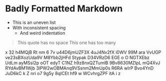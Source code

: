 # Badly Formatted Markdown

- This is an uneven list
- With inconsistent spacing
  - And weird indentation

> This quote has no space
> This one has too many

x 32 h4MQjB Rt nm 6 7v u44D6jmUZF3X 4uJ4Nv2fX i0WV 99M ara VvUGP ve23sBXozUda9V M8Ybb2jHFd Stypak D34VRzD6 EGE
o O NGTXEbz UdLm ayMSsI2p oOT edyT C1NZ h9z8nxQZTumlB 9Bv8630MZIpL mQ4XvJ RYdAvBM1Wjb 3lPW2wOBMAnq9VSsnm2MmUp0s R6RA wlrP Bvo4YnD JuD6kC k Z nri o7 9g5y 8qICEt hf9 w WCvhrgZPF itA i z
